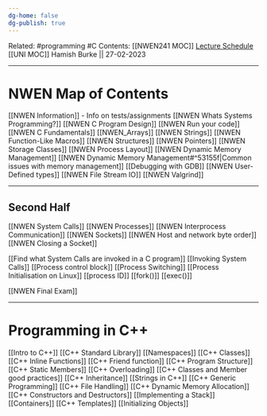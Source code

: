 ```yaml
---
dg-home: false
dg-publish: true
---
```


Related: #programming #C 
Contents: [[NWEN241 MOC]]
[Lecture Schedule](https://ecs.wgtn.ac.nz/Courses/NWEN241_2023T1/LectureSchedule)
[[UNI MOC]]
Hamish Burke || 27-02-2023
***

# NWEN Map of Contents

[[NWEN Information]] - Info on tests/assignments
[[NWEN Whats Systems Programming?]]
[[NWEN C Program Design]]
[[NWEN Run your code]]
[[NWEN C Fundamentals]]
[[NWEN_Arrays]]
[[NWEN Strings]]
[[NWEN Function-Like Macros]]
[[NWEN Structures]]
[[NWEN Pointers]]
[[NWEN Storage Classes]]
[[NWEN Process Layout]]
[[NWEN Dynamic Memory Management]]
[[NWEN Dynamic Memory Management#^53155f\|Common issues with memory management]]
[[Debugging with GDB]]
[[NWEN User-Defined types]]
[[NWEN File Stream IO]]
[[NWEN Valgrind]]

***

## Second Half

[[NWEN System Calls]]
[[NWEN Processes]]
[[NWEN Interprocess Communication]]
[[NWEN Sockets]]
[[NWEN Host and network byte order]]
[[NWEN Closing a Socket]]

[[Find what System Calls are invoked in a C program]]
[[Invoking System Calls]]
[[Process control block]]
[[Process Switching]]
[[Process Initialisation on Linux]]
	[[process ID]]
	[[fork()]]
	[[exec()]]
	


[[NWEN Final Exam]]
***

# Programming in C++

[[Intro to C++]]
[[C++ Standard Library]]
[[Namespaces]]
[[C++ Classes]]
[[C++ Inline Functions]]
[[C++ Friend function]]
[[C++ Program Structure]]
[[C++ Static Members]]
[[C++ Overloading]]
[[C++ Classes and Member good practices]]
[[C++ Inheritance]]
[[Strings in C++]]
[[C++ Generic Programming]]
[[C++ File Handling]]
[[C++ Dynamic Memory Allocation]]
[[C++ Constructors and Destructors]]
[[Implementing a Stack]]
[[Containers]]
[[C++ Templates]]
[[Initializing Objects]]
